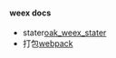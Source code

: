 

#### weex docs

- stater[oak_weex_stater](../../oak/oak_weex_starter/README.md)
- 打包[webpack](./webpack.md)